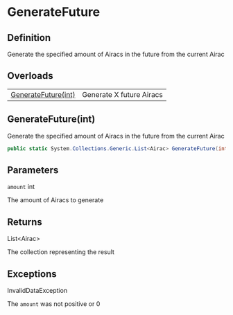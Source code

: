 # GenerateFuture

## Definition

Generate the specified amount of Airacs in the future from the current Airac

## Overloads

|   |   |
|---|---|
| [GenerateFuture(int)]() | Generate X future Airacs |

## GenerateFuture(int)

Generate the specified amount of Airacs in the future from the current Airac

```cs
public static System.Collections.Generic.List<Airac> GenerateFuture(int amount)
```

## Parameters

```amount``` int

The amount of Airacs to generate

## Returns
List\<Airac>

The collection representing the result

## Exceptions

InvalidDataException

The ```amount``` was not positive or 0